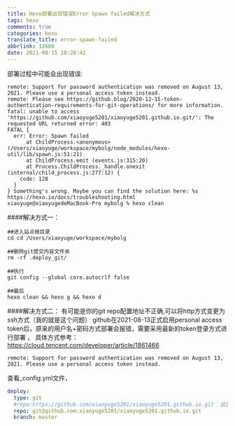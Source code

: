 ```yaml
---
title: Hexo部署出现错误Error Spawn failed解决方式
tags: hexo
comments: true
categories: hexo
translate_title: error-spawn-failed
abbrlink: 12688
date: 2021-08-15 18:28:42
---
```


部署过程中可能会出现错误:
```text
remote: Support for password authentication was removed on August 13, 2021. Please use a personal access token instead.
remote: Please see https://github.blog/2020-12-15-token-authentication-requirements-for-git-operations/ for more information.
fatal: unable to access 'https://github.com/xiaoyuge5201/xiaoyuge5201.github.io.git/': The requested URL returned error: 403
FATAL {
  err: Error: Spawn failed
      at ChildProcess.<anonymous> (/Users/xiaoyuge/workspace/mybolg/node_modules/hexo-util/lib/spawn.js:51:21)
      at ChildProcess.emit (events.js:315:20)
      at Process.ChildProcess._handle.onexit (internal/child_process.js:277:12) {
    code: 128
  }
} Something's wrong. Maybe you can find the solution here: %s https://hexo.io/docs/troubleshooting.html
xiaoyuge@xiaoyugedeMacBook-Pro mybolg % hexo clean
```
####解决方式一：
```shell
##进入站点根目录
cd cd /Users/xiaoyuge/workspace/mybolg

##删除git提交内容文件夹
rm -rf .deploy_git/

##执行
git config --global core.autocrlf false

##最后
hexo clean && hexo g && hexo d
```
####解决方式二：
有可能是你的git repo配置地址不正确,可以将http方式变更为ssh方式（我的就是这个问题）
github在2021-08-13正式启用personal access token后，原来的用户名+密码方式部署会报错，需要采用最新的token登录方式进行部署 。
具体方式参考：https://cloud.tencent.com/developer/article/1861466
```text
remote: Support for password authentication was removed on August 13, 2021. Please use a personal access token instead.
```
查看_config.yml文件，
```yaml
deploy:
  type: git
  #repo:https://github.com/xiaoyuge5201/xiaoyuge5201.github.io.git  这是原来的路径，现在改成了下面这种
  repo: git@github.com:xiaoyuge5201/xiaoyuge5201.github.io.git
  branch: master
```